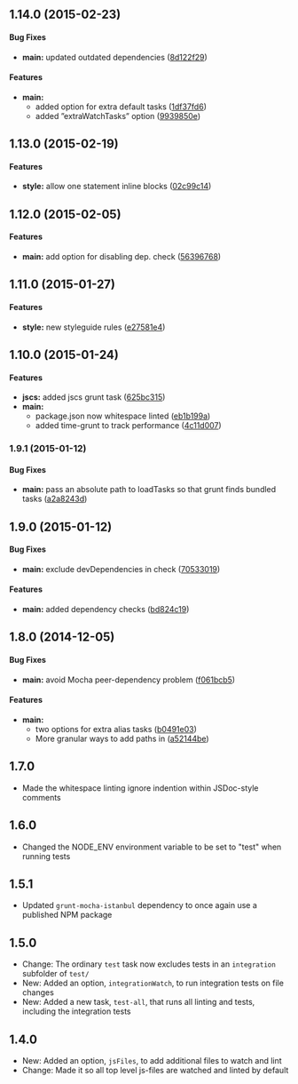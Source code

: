 ## 1.14.0 (2015-02-23)


#### Bug Fixes

* **main:** updated outdated dependencies ([8d122f29](https://github.com/bloglovin/lintlovin/commit/8d122f29a66c63e1b508aa911fa41303339b0812))


#### Features

* **main:**
  * added option for extra default tasks ([1df37fd6](https://github.com/bloglovin/lintlovin/commit/1df37fd6e172d446103bb46aa4e3b0d14ba21852))
  * added ”extraWatchTasks” option ([9939850e](https://github.com/bloglovin/lintlovin/commit/9939850e126bfcc54f51ed9ea83bdda0e0a7194e))


## 1.13.0 (2015-02-19)


#### Features

* **style:** allow one statement inline blocks ([02c99c14](https://github.com/bloglovin/lintlovin/commit/02c99c14c157dd571b412e94744a541130d4686e))


## 1.12.0 (2015-02-05)


#### Features

* **main:** add option for disabling dep. check ([56396768](https://github.com/bloglovin/lintlovin/commit/563967680db82529d503554972ac8d5445cbef94))


## 1.11.0 (2015-01-27)


#### Features

* **style:** new styleguide rules ([e27581e4](https://github.com/bloglovin/lintlovin/commit/e27581e4b533cb6281cec5dafced30130595765a))


## 1.10.0 (2015-01-24)


#### Features

* **jscs:** added jscs grunt task ([625bc315](https://github.com/bloglovin/lintlovin/commit/625bc315f480014d4b7bda5176573545b68d93cc))
* **main:**
  * package.json now whitespace linted ([eb1b199a](https://github.com/bloglovin/lintlovin/commit/eb1b199a57104a102634ea7aefb0b4fb9db54527))
  * added time-grunt to track performance ([4c11d007](https://github.com/bloglovin/lintlovin/commit/4c11d007849e381dfd67977a3e4ea0ba2654af39))


### 1.9.1 (2015-01-12)


#### Bug Fixes

* **main:** pass an absolute path to loadTasks so that grunt finds bundled tasks ([a2a8243d](https://github.com/bloglovin/lintlovin/commit/a2a8243dec8cbbfc410a59953d724b27944f9210))


## 1.9.0 (2015-01-12)


#### Bug Fixes

* **main:** exclude devDependencies in check ([70533019](https://github.com/bloglovin/lintlovin/commit/70533019fe3350a86c79b7e097c915723025f0b6))


#### Features

* **main:** added dependency checks ([bd824c19](https://github.com/bloglovin/lintlovin/commit/bd824c19bd6d03675be24782307c99b43040f838))


## 1.8.0 (2014-12-05)


#### Bug Fixes

* **main:** avoid Mocha peer-dependency problem ([f061bcb5](https://github.com/bloglovin/lintlovin/commit/f061bcb568b5e609fa7d46e25e880c4482eb4720))


#### Features

* **main:**
  * two options for extra alias tasks ([b0491e03](https://github.com/bloglovin/lintlovin/commit/b0491e033b2ce7f30fe4236e1efde7ff4878e740))
  * More granular ways to add paths in ([a52144be](https://github.com/bloglovin/lintlovin/commit/a52144be0a354bc0e0895bad0396ea573d0cef89))

## 1.7.0

* Made the whitespace linting ignore indention within JSDoc-style comments

## 1.6.0

* Changed the NODE_ENV environment variable to be set to "test" when running tests

## 1.5.1

* Updated `grunt-mocha-istanbul` dependency to once again use a published NPM package

## 1.5.0

* Change: The ordinary `test` task now excludes tests in an `integration` subfolder of `test/`
* New: Added an option, `integrationWatch`, to run integration tests on file changes
* New: Added a new task, `test-all`, that runs all linting and tests, including the integration tests

## 1.4.0

* New: Added an option, `jsFiles`, to add additional files to watch and lint
* Change: Made it so all top level js-files are watched and linted by default

